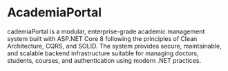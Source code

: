 # AcademiaPortal
cademiaPortal is a modular, enterprise-grade academic management system built with ASP.NET Core 8 following the principles of Clean Architecture, CQRS, and SOLID. The system provides secure, maintainable, and scalable backend infrastructure suitable for managing doctors, students, courses, and authentication using modern .NET practices.
